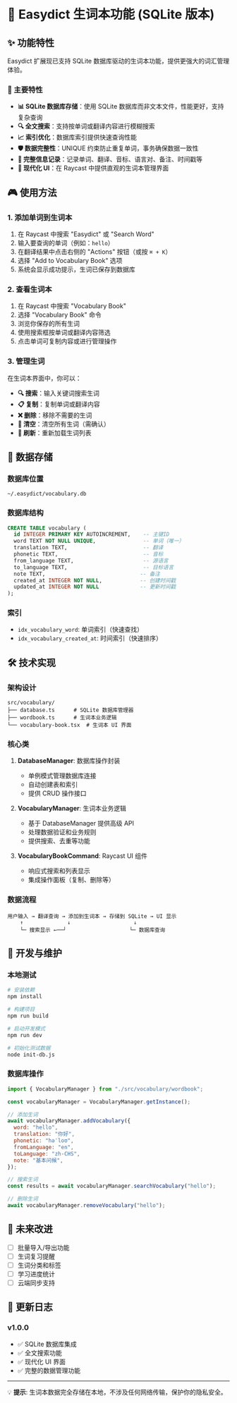 # 🎯 Easydict 生词本功能 (SQLite 版本)

## ✨ 功能特性

Easydict 扩展现已支持 SQLite 数据库驱动的生词本功能，提供更强大的词汇管理体验。

### 🚀 主要特性

- **📊 SQLite 数据库存储**：使用 SQLite 数据库而非文本文件，性能更好，支持复杂查询
- **🔍 全文搜索**：支持按单词或翻译内容进行模糊搜索
- **📈 索引优化**：数据库索引提供快速查询性能
- **🛡️ 数据完整性**：UNIQUE 约束防止重复单词，事务确保数据一致性
- **📝 完整信息记录**：记录单词、翻译、音标、语言对、备注、时间戳等
- **🎨 现代化 UI**：在 Raycast 中提供直观的生词本管理界面

## 🎮 使用方法

### 1. 添加单词到生词本

1. 在 Raycast 中搜索 "Easydict" 或 "Search Word"
2. 输入要查询的单词（例如：`hello`）
3. 在翻译结果中点击右侧的 "Actions" 按钮（或按 `⌘ + K`）
4. 选择 "Add to Vocabulary Book" 选项
5. 系统会显示成功提示，生词已保存到数据库

### 2. 查看生词本

1. 在 Raycast 中搜索 "Vocabulary Book"
2. 选择 "Vocabulary Book" 命令
3. 浏览你保存的所有生词
4. 使用搜索框按单词或翻译内容筛选
5. 点击单词可复制内容或进行管理操作

### 3. 管理生词

在生词本界面中，你可以：

- **🔍 搜索**：输入关键词搜索生词
- **📋 复制**：复制单词或翻译内容
- **❌ 删除**：移除不需要的生词
- **🧹 清空**：清空所有生词（需确认）
- **🔄 刷新**：重新加载生词列表

## 💾 数据存储

### 数据库位置

```
~/.easydict/vocabulary.db
```

### 数据库结构

```sql
CREATE TABLE vocabulary (
  id INTEGER PRIMARY KEY AUTOINCREMENT,    -- 主键ID
  word TEXT NOT NULL UNIQUE,               -- 单词（唯一）
  translation TEXT,                        -- 翻译
  phonetic TEXT,                           -- 音标
  from_language TEXT,                      -- 源语言
  to_language TEXT,                        -- 目标语言
  note TEXT,                              -- 备注
  created_at INTEGER NOT NULL,            -- 创建时间戳
  updated_at INTEGER NOT NULL             -- 更新时间戳
);
```

### 索引

- `idx_vocabulary_word`: 单词索引（快速查找）
- `idx_vocabulary_created_at`: 时间索引（快速排序）

## 🛠️ 技术实现

### 架构设计

```
src/vocabulary/
├── database.ts      # SQLite 数据库管理器
├── wordbook.ts      # 生词本业务逻辑
└── vocabulary-book.tsx  # 生词本 UI 界面
```

### 核心类

1. **DatabaseManager**: 数据库操作封装
   - 单例模式管理数据库连接
   - 自动创建表和索引
   - 提供 CRUD 操作接口

2. **VocabularyManager**: 生词本业务逻辑
   - 基于 DatabaseManager 提供高级 API
   - 处理数据验证和业务规则
   - 提供搜索、去重等功能

3. **VocabularyBookCommand**: Raycast UI 组件
   - 响应式搜索和列表显示
   - 集成操作面板（复制、删除等）

### 数据流程

```
用户输入 → 翻译查询 → 添加到生词本 → 存储到 SQLite → UI 显示
    ↑              ↓                    ↓
    └─ 搜索显示 ←──┘                    └─ 数据库查询
```

## 🔧 开发与维护

### 本地测试

```bash
# 安装依赖
npm install

# 构建项目
npm run build

# 启动开发模式
npm run dev

# 初始化测试数据
node init-db.js
```

### 数据库操作

```javascript
import { VocabularyManager } from "./src/vocabulary/wordbook";

const vocabularyManager = VocabularyManager.getInstance();

// 添加生词
await vocabularyManager.addVocabulary({
  word: "hello",
  translation: "你好",
  phonetic: "həˈloʊ",
  fromLanguage: "en",
  toLanguage: "zh-CHS",
  note: "基本问候",
});

// 搜索生词
const results = await vocabularyManager.searchVocabulary("hello");

// 删除生词
await vocabularyManager.removeVocabulary("hello");
```

## 🚀 未来改进

- [ ] 批量导入/导出功能
- [ ] 生词复习提醒
- [ ] 生词分类和标签
- [ ] 学习进度统计
- [ ] 云端同步支持

## 📝 更新日志

### v1.0.0

- ✅ SQLite 数据库集成
- ✅ 全文搜索功能
- ✅ 现代化 UI 界面
- ✅ 完整的数据管理功能

---

💡 **提示**: 生词本数据完全存储在本地，不涉及任何网络传输，保护你的隐私安全。
